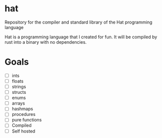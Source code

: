 # hat
Repository for the compiler and standard library of the Hat programming language

Hat is a programming language that I created for fun. It will be compiled by rust into a binary with no dependencies.

# Goals

- [ ] ints
- [ ] floats
- [ ] strings
- [ ] structs
- [ ] enums
- [ ] arrays
- [ ] hashmaps
- [ ] procedures
- [ ] pure functions
- [ ] Compiled
- [ ] Self hosted
